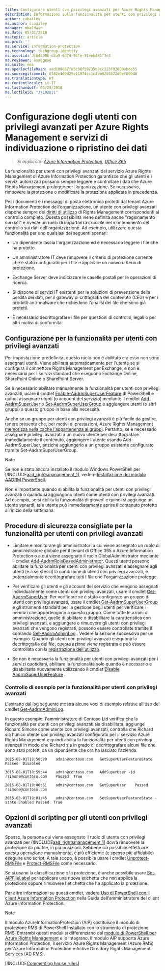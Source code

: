 ```yaml
---
title: Configurare utenti con privilegi avanzati per Azure Rights Management - AIP
description: Informazioni sulla funzionalità per utenti con privilegi avanzati del servizio Azure Rights Management di Azure Information Protection e relativa implementazione in modo che gli utenti e i servizi autorizzati possano sempre leggere e controllare i dati che Azure Rights Management protegge per l'organizzazione. Questa possibilità viene definita anche "ragionamento sui dati" e riveste un ruolo di importanza critica nel mantenimento del controllo sui dati dell'organizzazione.
author: cabailey
ms.author: cabailey
manager: mbaldwin
ms.date: 05/31/2018
ms.topic: article
ms.prod: ''
ms.service: information-protection
ms.technology: techgroup-identity
ms.assetid: acb4c00b-d3a9-4d74-94fe-91eeb481f7e3
ms.reviewer: esaggese
ms.suite: ems
ms.openlocfilehash: aed109667fe5c58f50735b8cc223f02009ebde55
ms.sourcegitcommit: 0782e460d29e11974ec1c4bb9286572d0ef000d0
ms.translationtype: HT
ms.contentlocale: it-IT
ms.lasthandoff: 06/29/2018
ms.locfileid: "37102831"
---
```

# <a name="configuring-super-users-for-azure-rights-management-and-discovery-services-or-data-recovery"></a>Configurazione degli utenti con privilegi avanzati per Azure Rights Management e servizi di individuazione o ripristino dei dati

>*Si applica a: [Azure Information Protection](https://azure.microsoft.com/pricing/details/information-protection), [Office 365](http://download.microsoft.com/download/E/C/F/ECF42E71-4EC0-48FF-AA00-577AC14D5B5C/Azure_Information_Protection_licensing_datasheet_EN-US.pdf)*

La funzionalità per utenti con privilegi avanzati del servizio Azure Rights Management di Azure Information Protection garantisce che gli utenti e i servizi autorizzati possano sempre leggere e controllare i dati che Azure Rights Management protegge per l'organizzazione. Se necessario, rimuovere la protezione o modificare la protezione applicata in precedenza. 

Per i documenti e i messaggi di posta elettronica protetti dal tenant Azure Information Protection dell'organizzazione, un utente con privilegi avanzati dispone sempre dei [diritti di utilizzo](configure-usage-rights.md) di Rights Management corrispondenti al controllo completo. Questa possibilità viene definita anche "ragionamento sui dati" e riveste un ruolo di importanza cruciale nel mantenimento del controllo sui dati dell'organizzazione. Ad esempio, utilizzare questa funzionalità per uno qualsiasi dei seguenti scenari:

- Un dipendente lascia l'organizzazione ed è necessario leggere i file che ha protetto.

- Un amministratore IT deve rimuovere il criterio di protezione corrente che è stato configurato per i file e applicare un nuovo criterio di protezione.

- Exchange Server deve indicizzare le caselle postali per le operazioni di ricerca.

- Si dispone di servizi IT esistenti per le soluzioni di prevenzione della perdita dei dati, per il gateway di crittografia del contenuto (CEG) e per i prodotti anti-malware che richiedono l'analisi dei file che sono già protetti.

- È necessario decrittografare i file per questioni di controllo, legali o per altri motivi di conformità.

## <a name="configuration-for-the-super-user-feature"></a>Configurazione per la funzionalità per utenti con privilegi avanzati

Per impostazione predefinita, questo ruolo non è abilitato e a esso non sono assegnati utenti. Viene abilitata automaticamente per l'utente se si configura il connettore Rights Management per Exchange, e non è necessaria per i servizi standard che eseguono Exchange Online, SharePoint Online o SharePoint Server.

Se è necessario abilitare manualmente la funzionalità per utenti con privilegi avanzati, usare il cmdlet [Enable-AadrmSuperUserFeature](/powershell/aadrm/vlatest/enable-aadrmsuperuserfeature) di PowerShell e quindi assegnare utenti (o account del servizio) mediante il cmdlet [Add-AadrmSuperUser](/powershell/aadrm/vlatest/add-aadrmsuperuser) o [Set-AadrmSuperUserGroup](/powershell/aadrm/vlatest/set-aadrmsuperusergroup) e aggiungere utenti (o altri gruppi) a questo gruppo in base alla necessità. 

Anche se un gruppo per utenti con privilegi avanzati è più facile da gestire, tenere presente che, per motivi di prestazioni, Azure Rights Management [memorizza nella cache l'appartenenza ai gruppi](../plan-design/prepare.md#group-membership-caching-by-azure-information-protection). Pertanto, se è necessario assegnare privilegi avanzati a un nuovo utente per decrittografare immediatamente il contenuto, aggiungere l'utente usando Add-AadrmSuperUser, anziché aggiungerlo a un gruppo esistente configurato tramite Set-AadrmSuperUserGroup.

> [!NOTE]
> Se non è stato ancora installato il modulo Windows PowerShell per [!INCLUDE[aad_rightsmanagement_1](../includes/aad_rightsmanagement_1_md.md)], vedere [Installazione del modulo AADRM PowerShell](install-powershell.md).

Non è importante quando si abilita la funzionalità per utenti con privilegi avanzati o quando si aggiungono utenti come utenti con privilegi avanzati. Ad esempio, se si abilita la funzionalità di giovedì e quindi si aggiunge un utente venerdì, tale utente può immediatamente aprire il contenuto protetto all'inizio della settimana.

## <a name="security-best-practices-for-the-super-user-feature"></a>Procedure di sicurezza consigliate per la funzionalità per utenti con privilegi avanzati

- Limitare e monitorare gli amministratori a cui viene assegnato un ruolo di amministratore globale per il tenant di Office 365 o Azure Information Protection o a cui viene assegnato il ruolo GlobalAdministrator mediante il cmdlet [Add-AadrmRoleBasedAdministrator](/powershell/module/aadrm/add-aadrmrolebasedadministrator). Questi utenti possono abilitare la funzionalità per utenti con privilegi avanzati e assegnare agli utenti (e a se stessi) la condizione di utenti con privilegi avanzati, e potenzialmente decrittografare tutti i file che l'organizzazione protegge.

- Per verificare gli utenti e gli account del servizio che vengono assegnati individualmente come utenti con privilegi avanzati, usare il cmdlet [Get-AadrmSuperUser](/powershell/module/aadrm/get-aadrmsuperuser). Per verificare se è stato configurato un gruppo di utenti con privilegi avanzati, usare il cmdlet [Get-AadrmSuperUserGroup](/powershell/module/aadrm/get-aadrmsuperusergroup) e gli strumenti standard per la gestione degli utenti per verificare i membri che appartengono a questo gruppo. Come tutte le azioni di amministrazione, quelle di abilitare o disabilitare la caratteristica con privilegi avanzati, e aggiungere o rimuovere gli utenti con privilegi avanzati che vengono registrati, possono essere controllate tramite il comando [Get-AadrmAdminLog](/powershell/module/aadrm/get-aadrmadminlog) . Vedere la sezione successiva per un esempio. Quando gli utenti con privilegi avanzati eseguono la decrittografia dei file, questa azione viene registrata e può essere controllata con la [registrazione dell'utilizzo](log-analyze-usage.md).

- Se non è necessaria la funzionalità per utenti con privilegi avanzati per i servizi quotidiani, abilitare la funzionalità solo quando è necessario e disabilitarla nuovamente utilizzando il cmdlet [Disable AadrmSuperUserFeature](/powershell/module/aadrm/disable-aadrmsuperuserfeature) .

### <a name="example-auditing-for-the-super-user-feature"></a>Controllo di esempio per la funzionalità per utenti con privilegi avanzati

L'estratto dal log seguente mostra alcune voci di esempio relative all'uso del cmdlet [Get-AadrmAdminLog](/powershell/module/aadrm/get-aadrmadminlog). 

In questo esempio, l'amministratore di Contoso Ltd verifica che la funzionalità per utenti con privilegi avanzati sia disabilitata, aggiunge Richard Simone come utente con privilegi avanzati, controlla che Richard sia l'unico utente con privilegi avanzati configurato per il servizio Azure Rights Management e quindi abilita la funzionalità per utenti con privilegi avanzati in modo che Richard sia in grado di decrittografare alcuni file che sono stati protetti da un dipendente che ora ha lasciato l'azienda.

`2015-08-01T18:58:20    admin@contoso.com   GetSuperUserFeatureState    Passed  Disabled`

`2015-08-01T18:59:44    admin@contoso.com   AddSuperUser -id rsimone@contoso.com    Passed  True`

`2015-08-01T19:00:51    admin@contoso.com   GetSuperUser    Passed  rsimone@contoso.com`

`2015-08-01T19:01:45    admin@contoso.com   SetSuperUserFeatureState -state Enabled Passed  True`

## <a name="scripting-options-for-super-users"></a>Opzioni di scripting per gli utenti con privilegi avanzati
Spesso, la persona cui viene assegnato il ruolo di utente con privilegi avanzati per [!INCLUDE[aad_rightsmanagement_1](../includes/aad_rightsmanagement_1_md.md)] dovrà rimuovere la protezione da più file, in più posizioni. Sebbene sia possibile effettuare questa operazione manualmente, è più efficiente (e spesso più affidabile) eseguire uno script. A tale scopo, è possibile usare i cmdlet [Unprotect-RMSFile](/powershell/module/azureinformationprotection/unprotect-rmsfile) e [Protect-RMSFile](/powershell/module/azureinformationprotection/protect-rmsfile) come necessario. 

Se si usano la classificazione e la protezione, è anche possibile usare [Set-AIPFileLabel](/powershell/module/azureinformationprotection/set-aipfilelabel) per applicare una nuova etichetta che non applica la protezione oppure rimuovere l'etichetta che ha applicato la protezione. 

Per altre informazioni su questi cmdlet, vedere [Uso di PowerShell con il client Azure Information Protection](../rms-client/client-admin-guide-powershell.md) nella Guida dell'amministratore del client Azure Information Protection.

> [!NOTE]
> Il modulo AzureInformationProtection (AIP) sostituisce il modulo di protezione RMS di PowerShell installato con lo strumento di protezione RMS. Entrambi questi moduli si differenziano dal [modulo di PowerShell per Azure Rights Management](administer-powershell.md) e lo integrano. Il modulo AIP supporta Azure Information Protection, il servizio Azure Rights Management (Azure RMS) per Azure Information Protection e Active Directory Rights Management Services (AD RMS).

[!INCLUDE[Commenting house rules](../includes/houserules.md)]

